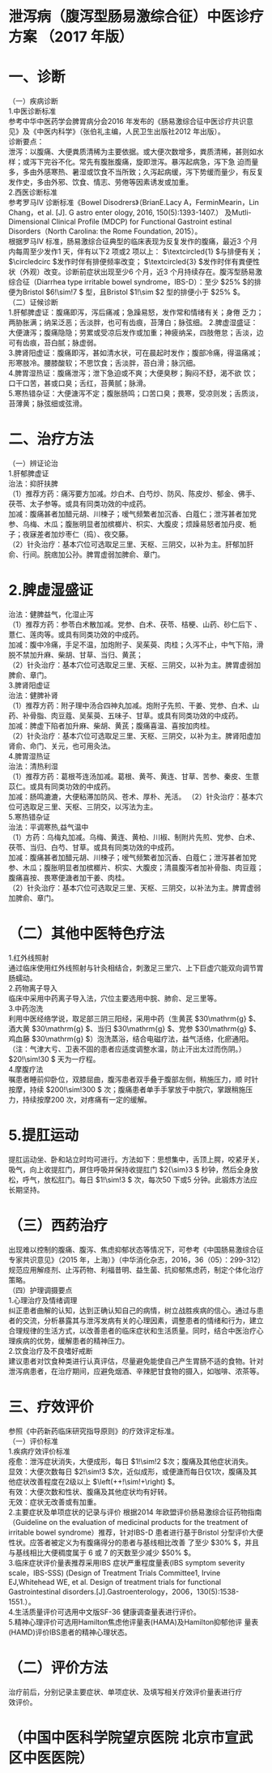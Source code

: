 # 泄泻病（腹泻型肠易激综合征）中医诊疗方案 （2017 年版）  
# 一、诊断  
（一）疾病诊断  
1.中医诊断标准  
参考中华中医药学会脾胃病分会2016 年发布的《肠易激综合征中医诊疗共识意见》及《中医内科学》（张伯礼主编，人民卫生出版社2012 年出版）。  
诊断要点：  
泄泻：以腹痛、大便粪质清稀为主要依据。或大便次数增多，粪质清稀，甚则如水样；或泻下完谷不化。常先有腹胀腹痛，旋即泄泻。暴泻起病急，泻下急 迫而量多，多由外感寒热、暑湿或饮食不当所致；久泻起病缓，泻下势缓而量少，有反复发作史，多由外邪、饮食、情志、劳倦等因素诱发或加重。  
2.西医诊断标准  
参考罗马IV 诊断标准《Bowel Disodrers》（BrianE.Lacy A，FerminMearin，Lin Chang，et al. [J]. G astro enter ology, 2016, 150(5):1393-1407.） 及Mutli-Dimensional Clinical Profile (MDCP) for Functional Gastroint estinal Disorders（North Carolina: the Rome Foundation, 2015）。  
根据罗马IV 标准，肠易激综合征典型的临床表现为反复发作的腹痛，最近3 个月内每周至少发作1 天，伴有以下2 项或2 项以上： $\textcircled{1} $与排便有关； $\circledcirc $发作时伴有排便频率改变； $\textcircled{3} $发作时伴有粪便性状（外观）改变。诊断前症状出现至少6 个月，近3 个月持续存在。腹泻型肠易激综合征（Diarrhea type irritable bowel syndrome，IBS-D）：至少 $25\% $的排便为Bristol $6\!\sim\!7 $ 型，且Bristol $1\!\sim $2 型的排便小于 $25\% $。  
（二）证候诊断  
1.肝郁脾虚证：腹痛即泻，泻后痛减；急躁易怒，发作常和情绪有关；身倦 乏力；两胁胀满；纳呆泛恶；舌淡胖，也可有齿痕，苔薄白；脉弦细。 2.脾虚湿盛证：大便溏泻；腹痛隐隐；劳累或受凉后发作或加重；神疲纳呆，四肢倦怠；舌淡，边可有齿痕，苔白腻；脉虚弱。  
3.脾肾阳虚证：腹痛即泻，甚如清水状，可在晨起时发作；腹部冷痛，得温痛减；形寒肢冷。腰膝酸软；不思饮食；舌淡胖，苔白滑；脉沉细。  
4.脾胃湿热证：腹痛泄泻；泄下急迫或不爽；大便臭秽；胸闷不舒，渴不欲 饮；口干口苦，甚或口臭；舌红，苔黄腻；脉滑。  
5.寒热错杂证：大便溏泻不定；腹胀肠鸣；口苦口臭；畏寒，受凉则发；舌质淡，苔薄黄；脉弦细或弦滑。  
# 二、治疗方法  
（一）辨证论治  
1.肝郁脾虚证  
治法：抑肝扶脾  
（1）推荐方药：痛泻要方加减。炒白术、白芍炒、防风、陈皮炒、郁金、佛手、茯苓、太子参等。或具有同类功效的中成药。  
加减：腹痛甚者加醋元胡、川楝子；嗳气频繁者加沉香、白蔻仁；泄泻甚者加党参、乌梅、木瓜；腹胀明显者加槟榔片、枳实、大腹皮；烦躁易怒者加丹皮、栀子；夜寐差者加炒枣仁（捣）、夜交藤。  
（2）针灸治疗：基本穴位可选取足三里、天枢、三阴交，以补为主。肝郁加肝俞、行间。脘痞加公孙。脾胃虚弱加脾俞、章门。  
# 2.脾虚湿盛证  
治法：健脾益气，化湿止泻  
（1）推荐方药：参苓白术散加减。党参、白术、茯苓、桔梗、山药、砂仁后下 、薏仁、莲肉等。或具有同类功效的中成药。  
加减：腹中冷痛，手足不温，加炮附子、吴茱萸、肉桂；久泻不止，中气下陷，滑脱不禁加升麻、柴胡、甘草、当归、黄芪；  
（2）针灸治疗：基本穴位可选取足三里、天枢、三阴交，以补为主。脾胃虚弱加脾俞、章门。  
3.脾肾阳虚证  
治法：健脾补肾  
（1）推荐方药：附子理中汤合四神丸加减。炮附子先煎、干姜、党参、白术、山药、补骨脂、肉豆蔻、吴茱萸、五味子、甘草。或具有同类功效的中成药。  
加减：脾虚下陷者加升麻、柴胡、黄芪；腹痛喜温、喜按加肉桂。  
（2）针灸治疗：基本穴位可选取足三里、天枢、三阴交，以补为主。脾肾阳虚加肾俞、命门、关元，也可用灸法。  
4.脾胃湿热证  
治法：清热利湿  
（1）推荐方药：葛根芩连汤加减。葛根、黄芩、黄连、甘草、苦参、秦皮、生薏苡仁。或具有同类功效的中成药。  
加减：肠鸣漉漉，大便粘滞加防风、苍术、厚朴、羌活。 （2）针灸治疗：基本穴位可选取足三里、天枢、三阴交，以泻法为主。  
5.寒热错杂证  
治法：平调寒热,益气温中  
（1）方药：乌梅丸加减。乌梅、黄连、黄柏、川椒、制附片先煎、党参、白术、 茯苓、当归、白芍、甘草。或具有同类功效的中成药。  
加减：腹痛甚者加醋元胡、川楝子；嗳气频繁者加沉香、白蔻仁；泄泻甚者加党参、木瓜；腹胀明显者加槟榔片、枳实、大腹皮；清晨腹泻者加补骨脂、肉豆蔻；腹痛喜按、畏寒便溏者加干姜、肉桂。  
（2）针灸治疗：基本穴位可选取足三里、天枢、三阴交，以补法为主。脾胃虚弱加脾俞、章门。  
# （二）其他中医特色疗法  
1.红外线照射  
通过临床使用红外线照射与针灸相结合，刺激足三里穴、上下巨虚穴能双向调节胃肠蠕动。  
2.药物离子导入  
临床中采用中药离子导入法，穴位主要选用中脘、肺俞、足三里等。  
3.中药泡洗  
利用中医经络学说，取足部三阴三阳经，采用中药（生黄芪 $30\mathrm{g} $、酒大黄 $30\mathrm{g} $、当归 $30\mathrm{g} $、党参 $30\mathrm{g} $、鸡血藤 $30\mathrm{g} $）泡洗蒸浴，结合电磁疗法，益气活络，化瘀通阳。（注：气津大亏、卫表不固的患者应适度调整水温，防止汗出太过而伤阴。） $20\!\sim\!30 $ 天为一疗程。  
4.摩腹疗法  
嘱患者睡前仰卧位，双膝屈曲，腹泻患者双手叠于腹部左侧，稍施压力，顺 时针按摩，持续 $200\!\sim\!300 $ 次；腹痛患者单手手掌放于中脘穴，掌跟稍施压力，持续按摩200 次，对疼痛有一定的缓解。  
# 5.提肛运动  
提肛运动坐、卧和站立时均可进行。方法如下：思想集中，舌顶上腭，咬紧牙关，吸气，向上收提肛门，屏住呼吸并保持收提肛门 $2{\sim}3 $  秒钟，然后全身放 松，呼气，放松肛门。每日 $1\!\sim\!3 $ 次，每次50 下或5 分钟。此锻炼方法应长期坚持。  
# （三）西药治疗  
出现难以控制的腹痛、腹泻、焦虑抑郁状态等情况下，可参考《中国肠易激综合征专家共识意见》（2015 年，上海）》（中华消化杂志，2016，36（05）：299-312）规范应用解痉剂、止泻药物、利福昔明、益生菌、抗抑郁焦虑药，制定个体化治疗策略。  
（四）护理调摄要点  
1.心理治疗及情绪调理  
纠正患者曲解的认知，达到正确认知自己的病情，树立战胜疾病的信心。通过与患者的交流，分析暴露其与泄泻发病有关的心理因素，调整患者的情绪和行为，建立合理规律的生活方式，以改善患者的临床症状和生活质量。同时，结合中医治疗心理疾病的优势，缓解患者的精神压力。  
2.饮食治疗及不良嗜好戒断  
建议患者对饮食种类进行认真评估，尽量避免能使自己产生胃肠不适的食物。针对泄泻病患者，在治疗期间，应避免烟酒、辛辣肥甘食物的摄入，如咖啡、浓茶等。  
# 三、疗效评价  
参照《中药新药临床研究指导原则》的疗效评定标准。  
（一）评价标准  
1.疾病疗效评价标准  
痊愈：泄泻症状消失，大便成形，每日 $1\!\sim\!2 $次；腹痛及其他症状消失。  
显效：大便次数每日 $2\!\sim\!3 $次，近似成形，或便溏而每日仅1次，腹痛及其他症状改善程度在2级以上 $\left(++\!\sim\!+\right) $。  
有效：大便次数和性状、腹痛及其他症状均有好转。  
无效：症状无改善或有加重。  
2.主要症状及单项症状的记录与评价  根据2014 年欧盟评价肠易激综合征药物指南（Guideline on the evaluation of medicinal products for the  treatment of irritable bowel syndrome）推荐，针对IBS-D 患者进行基于Bristol 分型评价大便性状。应答者被定义为有腹痛得分的患者与基线相比改善 了至少 $30\% $，并且与基线相比大便稠度属于 6 或 7 的天数至少减少 $50\% $。  
3.临床症状评价量表推荐采用IBS 症状严重程度量表(IBS symptom severity scale，IBS-SSS) (Design of Treatment Trials Committee1, Irvine  EJ,Whitehead WE, et al. Design of treatment trials for functional  Gastrointestinal  disorders.[J].Gastroenterology，2006，130(5):1538-1551.）。  
4.生活质量评价可选用中文版SF-36 健康调查量表进行评价。  
5.精神心理评价可选用Hamilton焦虑他评量表(HAMA)及Hamilton抑郁他评 量表(HAMD)评价IBS患者的精神心理状态。  
# （二）评价方法  
治疗前后，分别记录主要症状、单项症状、及填写相关疗效评价量表进行疗  
效评价。  
# （中国中医科学院望京医院 北京市宣武区中医医院）  